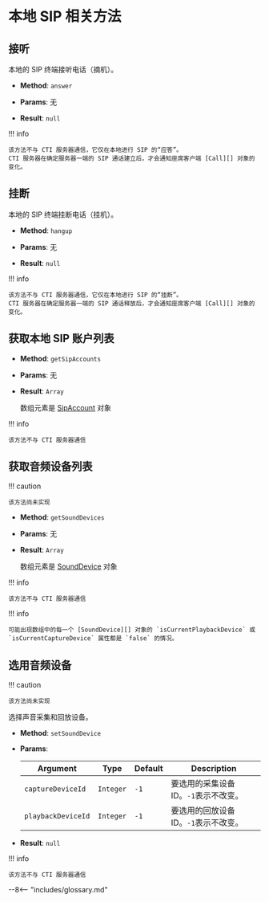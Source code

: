 # 本地 SIP 相关方法

## 接听

本地的 SIP 终端接听电话（摘机）。

-   **Method**: `answer`

-   **Params**: 无

-   **Result**: `null`

!!! info

    该方法不与 CTI 服务器通信，它仅在本地进行 SIP 的“应答”。
    CTI 服务器在确定服务器一端的 SIP 通话建立后，才会通知座席客户端 [Call][] 对象的变化。

## 挂断

本地的 SIP 终端挂断电话（挂机）。

-   **Method**: `hangup`

-   **Params**: 无

-   **Result**: `null`

!!! info

    该方法不与 CTI 服务器通信，它仅在本地进行 SIP 的“挂断”。
    CTI 服务器在确定服务器一端的 SIP 通话释放后，才会通知座席客户端 [Call][] 对象的变化。

## 获取本地 SIP 账户列表

-   **Method**: `getSipAccounts`

-   **Params**: 无

-   **Result**: `Array`

    数组元素是 [SipAccount][] 对象

!!! info

    该方法不与 CTI 服务器通信

## 获取音频设备列表

!!! caution

    该方法尚未实现

-   **Method**: `getSoundDevices`

-   **Params**: 无

-   **Result**: `Array`

    数组元素是 [SoundDevice][] 对象

!!! info

    该方法不与 CTI 服务器通信

!!! info

    可能出现数组中的每一个 [SoundDevice][] 对象的 `isCurrentPlaybackDevice` 或 `isCurrentCaptureDevice` 属性都是 `false` 的情况。

## 选用音频设备

!!! caution

    该方法尚未实现

选择声音采集和回放设备。

-   **Method**: `setSoundDevice`

-   **Params**:

    | Argument           | Type      | Default | Description                           |
    | ------------------ | --------- | ------- | ------------------------------------- |
    | `captureDeviceId`  | `Integer` | `-1`    | 要选用的采集设备 ID。`-1`表示不改变。 |
    | `playbackDeviceId` | `Integer` | `-1`    | 要选用的回放设备 ID。`-1`表示不改变。 |

-   **Result**: `null`

!!! info

    该方法不与 CTI 服务器通信

[call]: ../types/call.md
[sipaccount]: ../types/sip_account.md
[sounddevice]: ../types/snd_device.md

--8<-- "includes/glossary.md"
